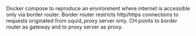 Docker compose to reproduce an environment where internet is accessible only via border router. Border router restricts http/https connections to requests originated from squid_proxy server only. CH points to border router as gateway and to proxy server as proxy.
